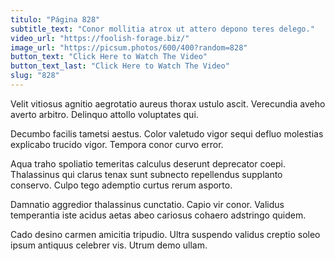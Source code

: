 ```yaml
---
titulo: "Página 828"
subtitle_text: "Conor mollitia atrox ut attero depono teres delego."
video_url: "https://foolish-forage.biz/"
image_url: "https://picsum.photos/600/400?random=828"
button_text: "Click Here to Watch The Video"
button_text_last: "Click Here to Watch The Video"
slug: "828"
---
```


Velit vitiosus agnitio aegrotatio aureus thorax ustulo ascit. Verecundia aveho averto arbitro. Delinquo attollo voluptates qui.

Decumbo facilis tametsi aestus. Color valetudo vigor sequi defluo molestias explicabo trucido vigor. Tempora conor curvo error.

Aqua traho spoliatio temeritas calculus deserunt deprecator coepi. Thalassinus qui clarus tenax sunt subnecto repellendus supplanto conservo. Culpo tego ademptio curtus rerum asporto.

Damnatio aggredior thalassinus cunctatio. Capio vir conor. Validus temperantia iste acidus aetas abeo cariosus cohaero adstringo quidem.

Cado desino carmen amicitia tripudio. Ultra suspendo validus creptio soleo ipsum antiquus celebrer vis. Utrum demo ullam.
